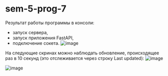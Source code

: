 # sem-5-prog-7

Результат работы программы в консоли:
- запуск сервера,
- запуск приложения FastAPI,
- подключение сокета.
![image](https://github.com/user-attachments/assets/b7fcb459-74ae-470f-9e76-40399686d8c1)

На следующие скринах можно наблюдать обновление, происходящее раз в 10 секунд (это отслеживается через строку Last updated):
![image](https://github.com/user-attachments/assets/55e2330a-ee60-4618-8609-0ba599cf2078)

![image](https://github.com/user-attachments/assets/6ca7b586-3528-4912-8304-ea5ff0a956e0)
